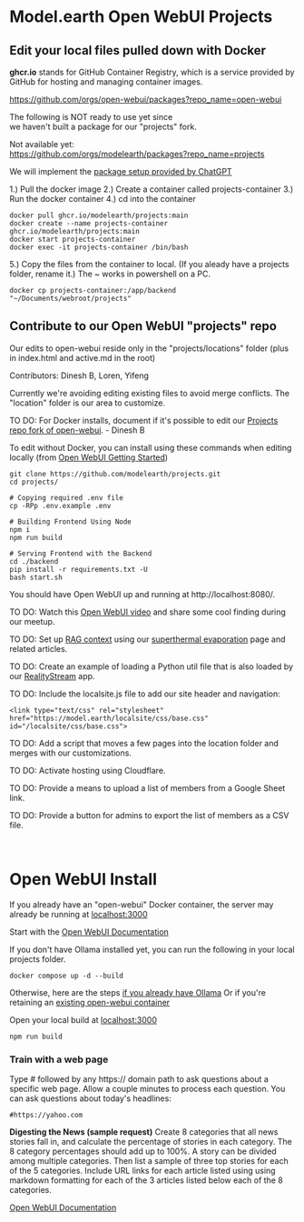 # Model.earth Open WebUI Projects

## Edit your local files pulled down with Docker

**ghcr.io** stands for GitHub Container Registry, which is a service provided by GitHub for hosting and managing container images.

<!--
Replaced open-webui/open-webui with modelearth/projects
Replaced open-webui-container with projects-container
-->

https://github.com/orgs/open-webui/packages?repo_name=open-webui

The following is NOT ready to use yet since  
we haven't built a package for our "projects" fork.

Not available yet:  
https://github.com/orgs/modelearth/packages?repo_name=projects

We will implement the [package setup provided by ChatGPT](https://chatgpt.com/share/2200ae05-4f33-4b1c-a1f9-57be4d18257b)

1.) Pull the docker image
2.) Create a container called projects-container
3.) Run the docker container
4.) cd into the container

	docker pull ghcr.io/modelearth/projects:main
	docker create --name projects-container ghcr.io/modelearth/projects:main
	docker start projects-container
	docker exec -it projects-container /bin/bash

5.) Copy the files from the container to local. (If you aleady have a projects folder, rename it.) The ~ works in powershell on a PC.

	docker cp projects-container:/app/backend "~/Documents/webroot/projects"

## Contribute to our Open WebUI "projects" repo

Our edits to open-webui reside only in the "projects/locations" folder (plus in index.html and active.md in the root) 

Contributors: Dinesh B, Loren, Yifeng

Currently we're avoiding editing existing files to avoid merge conflicts.
The "location" folder is our area to customize.

TO DO: For Docker installs, document if it's possible to edit our [Projects repo fork of open-webui](https://github.com/modelearth/projects). - Dinesh B

To edit without Docker, you can install using these commands when editing locally (from [Open WebUI Getting Started](https://docs.openwebui.com/getting-started/))

	git clone https://github.com/modelearth/projects.git
	cd projects/

	# Copying required .env file
	cp -RPp .env.example .env

	# Building Frontend Using Node
	npm i
	npm run build

	# Serving Frontend with the Backend
	cd ./backend
	pip install -r requirements.txt -U
	bash start.sh

You should have Open WebUI up and running at http://localhost:8080/.

TO DO: Watch this [Open WebUI video](https://www.youtube.com/watch?v=N-aRJe--txs) and share some cool finding during our meetup.

TO DO: Set up [RAG context](https://docs.openwebui.com/tutorial/rag/) using our [superthermal evaporation](../../evaporation-kits/) page and related articles.

TO DO: Create an example of loading a Python util file that is also loaded by our [RealityStream](../../RealityStream/) app.

TO DO: Include the localsite.js file to add our site header and navigation:

	<link type="text/css" rel="stylesheet" href="https://model.earth/localsite/css/base.css" id="/localsite/css/base.css">

TO DO: Add a script that moves a few pages into the location folder and merges with our customizations.

TO DO: Activate hosting using Cloudflare.

TO DO: Provide a means to upload a list of members from a Google Sheet link.

TO DO: Provide a button for admins to export the list of members as a CSV file.

<!--Pinecone -->
<br>

# Open WebUI Install

If you already have an "open-webui" Docker container, the server may already be running at [localhost:3000](http://localhost:3000)

Start with the [Open WebUI Documentation](https://docs.openwebui.com/)

If you don't have Ollama installed yet, you can run the following in your local projects folder.  
<!--(If you already have an "open-webui" container in Docker, delete or rename it.)-->

	docker compose up -d --build

Otherwise, here are the steps [if you already have Ollama](https://docs.openwebui.com/)
Or if you're retaining an [existing open-webui container](https://docs.openwebui.com/getting-started/)
<!--
, and using GPU Support, then run:

	docker run -d -p 3000:8080 --gpus=all -v ollama:/root/.ollama -v open-webui:/app/backend/data --name open-webui --restart always ghcr.io/open-webui/open-webui:ollama
-->

Open your local build at [localhost:3000](http://localhost:3000)

	npm run build

### Train with a web page

Type # followed by any https:// domain path to ask questions about a specific web page. 
Allow a couple minutes to process each question. You can ask questions about today's headlines:

	#https://yahoo.com

**Digesting the News (sample request)**
Create 8 categories that all news stories fall in, and calculate the percentage of stories in each category. The 8 category percentages should add up to 100%. A story can be divided among multiple categories. Then list a sample of three top stories for each of the 5 categories. Include URL links for each article listed using using markdown formatting for each of the 3 articles listed below each of the 8 categories.

<!-- npm run preview didn't have an api. flower -->

[Open WebUI Documentation](https://docs.openwebui.com/)